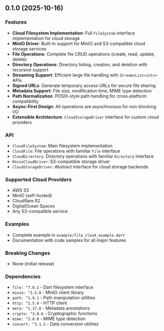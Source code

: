 ## 0.1.0 (2025-10-16)

### Features
- **Cloud Filesystem Implementation**: Full `FileSystem` interface implementation for cloud storage
- **MinIO Driver**: Built-in support for MinIO and S3-compatible cloud storage services
- **File Operations**: Complete file CRUD operations (create, read, update, delete)
- **Directory Operations**: Directory listing, creation, and deletion with recursive support
- **Streaming Support**: Efficient large file handling with `Stream<List<int>>` APIs
- **Signed URLs**: Generate temporary access URLs for secure file sharing
- **Metadata Support**: File size, modification time, MIME type detection
- **Path Normalization**: POSIX-style path handling for cross-platform compatibility
- **Async-First Design**: All operations are asynchronous for non-blocking I/O
- **Extensible Architecture**: `CloudStorageDriver` interface for custom cloud providers

### API
- `CloudFileSystem`: Main filesystem implementation
- `CloudFile`: File operations with familiar `File` interface
- `CloudDirectory`: Directory operations with familiar `Directory` interface
- `MinioCloudDriver`: S3-compatible storage driver
- `CloudStorageDriver`: Abstract interface for cloud storage backends

### Supported Cloud Providers
- AWS S3
- MinIO (self-hosted)
- Cloudflare R2
- DigitalOcean Spaces
- Any S3-compatible service

### Examples
- Complete example in `example/file_cloud_example.dart`
- Documentation with code samples for all major features

### Breaking Changes
- None (initial release)

### Dependencies
- `file: ^7.0.1` - Dart filesystem interface
- `minio: ^3.5.8` - MinIO client library
- `path: ^1.9.1` - Path manipulation utilities
- `http: ^1.5.0` - HTTP client
- `meta: ^1.17.0` - Metadata annotations
- `crypto: ^3.0.6` - Cryptographic functions
- `mime: ^2.0.0` - MIME type detection
- `convert: ^3.1.2` - Data conversion utilities
